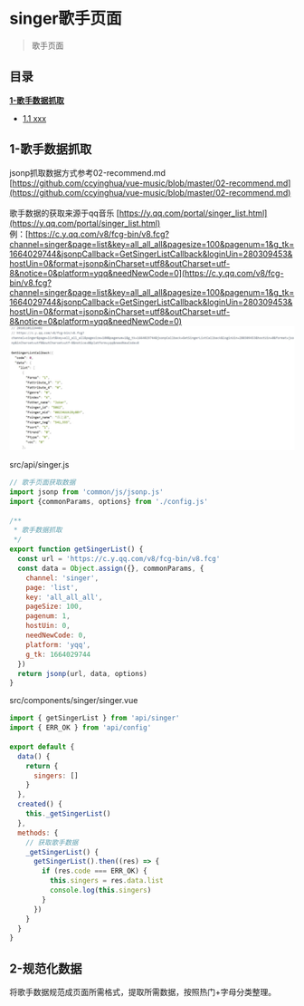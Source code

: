 # singer歌手页面

> 歌手页面

## 目录
[**1-歌手数据抓取**](#1-歌手数据抓取)
- [1.1 xxx](#11-xxx)

## <a id="1-歌手数据抓取"></a>1-歌手数据抓取

jsonp抓取数据方式参考02-recommend.md <br>[https://github.com/ccyinghua/vue-music/blob/master/02-recommend.md](https://github.com/ccyinghua/vue-music/blob/master/02-recommend.md)
<br>
<br>
歌手数据的获取来源于qq音乐 [https://y.qq.com/portal/singer_list.html](https://y.qq.com/portal/singer_list.html)<br>
例：[https://c.y.qq.com/v8/fcg-bin/v8.fcg?channel=singer&page=list&key=all_all_all&pagesize=100&pagenum=1&g_tk=1664029744&jsonpCallback=GetSingerListCallback&loginUin=280309453&hostUin=0&format=jsonp&inCharset=utf8&outCharset=utf-8&notice=0&platform=yqq&needNewCode=0](https://c.y.qq.com/v8/fcg-bin/v8.fcg?channel=singer&page=list&key=all_all_all&pagesize=100&pagenum=1&g_tk=1664029744&jsonpCallback=GetSingerListCallback&loginUin=280309453&hostUin=0&format=jsonp&inCharset=utf8&outCharset=utf-8&notice=0&platform=yqq&needNewCode=0)
![](resource/3-singer/1.jpg)

src/api/singer.js
```javascript
// 歌手页面获取数据
import jsonp from 'common/js/jsonp.js'
import {commonParams, options} from './config.js'

/**
 * 歌手数据抓取
 */
export function getSingerList() {
  const url = 'https://c.y.qq.com/v8/fcg-bin/v8.fcg'
  const data = Object.assign({}, commonParams, {
    channel: 'singer',
    page: 'list',
    key: 'all_all_all',
    pageSize: 100,
    pagenum: 1,
    hostUin: 0,
    needNewCode: 0,
    platform: 'yqq',
    g_tk: 1664029744
  })
  return jsonp(url, data, options)
}
```
src/components/singer/singer.vue
```javascript
import { getSingerList } from 'api/singer'
import { ERR_OK } from 'api/config'

export default {
  data() {
    return {
      singers: []
    }
  },
  created() {
    this._getSingerList()
  },
  methods: {
    // 获取歌手数据
    _getSingerList() {
      getSingerList().then((res) => {
        if (res.code === ERR_OK) {
          this.singers = res.data.list
          console.log(this.singers)
        }
      })
    }
  }
}
```

## <a id="2-规范化数据"></a>2-规范化数据

将歌手数据规范成页面所需格式，提取所需数据，按照热门+字母分类整理。




